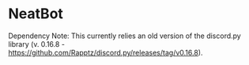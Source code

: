 # NeatBot

Dependency Note: This currently relies an old version of the discord.py library (v. 0.16.8 - https://github.com/Rapptz/discord.py/releases/tag/v0.16.8).
